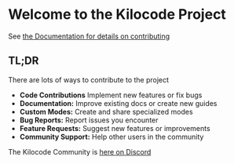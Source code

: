 # Welcome to the Kilocode Project

See [the Documentation for details on contributing](https://kilocode.ai/docs/extending/contributing-to-kilo)

## TL;DR

There are lots of ways to contribute to the project

- **Code Contributions** Implement new features or fix bugs
- **Documentation:** Improve existing docs or create new guides
- **Custom Modes:** Create and share specialized modes
- **Bug Reports:** Report issues you encounter
- **Feature Requests:** Suggest new features or improvements
- **Community Support:** Help other users in the community

The Kilocode Community is [here on Discord](https://kilocode.ai/discord)
